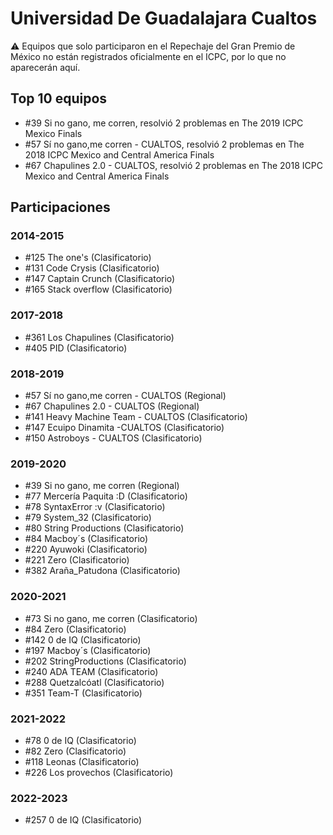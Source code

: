 # Universidad De Guadalajara Cualtos

:warning: Equipos que solo participaron en el Repechaje del Gran Premio de México no están registrados oficialmente en el ICPC, por lo que no aparecerán aquí.

## Top 10 equipos

- #39 Si no gano, me corren, resolvió 2 problemas en The 2019 ICPC Mexico Finals
- #57 Sí no gano,me corren - CUALTOS, resolvió 2 problemas en The 2018 ICPC Mexico and Central America Finals
- #67 Chapulines 2.0 - CUALTOS, resolvió 2 problemas en The 2018 ICPC Mexico and Central America Finals

## Participaciones

### 2014-2015

- #125 The one's (Clasificatorio)
- #131 Code Crysis (Clasificatorio)
- #147 Captain Crunch (Clasificatorio)
- #165 Stack overflow (Clasificatorio)

### 2017-2018

- #361 Los Chapulines (Clasificatorio)
- #405 PID (Clasificatorio)

### 2018-2019

- #57 Sí no gano,me corren - CUALTOS (Regional)
- #67 Chapulines 2.0 - CUALTOS (Regional)
- #141 Heavy Machine Team - CUALTOS (Clasificatorio)
- #147 Ecuipo Dinamita -CUALTOS (Clasificatorio)
- #150 Astroboys - CUALTOS (Clasificatorio)

### 2019-2020

- #39 Si no gano, me corren (Regional)
- #77 Mercería Paquita :D (Clasificatorio)
- #78 SyntaxError :v (Clasificatorio)
- #79 System_32 (Clasificatorio)
- #80 String Productions (Clasificatorio)
- #84 Macboy´s (Clasificatorio)
- #220 Ayuwoki (Clasificatorio)
- #221 Zero (Clasificatorio)
- #382 Araña_Patudona (Clasificatorio)

### 2020-2021

- #73 Si no gano, me corren (Clasificatorio)
- #84 Zero (Clasificatorio)
- #142 0 de IQ (Clasificatorio)
- #197 Macboy´s (Clasificatorio)
- #202 StringProductions (Clasificatorio)
- #240 ADA TEAM (Clasificatorio)
- #288 Quetzalcóatl (Clasificatorio)
- #351 Team-T (Clasificatorio)

### 2021-2022

- #78 0 de IQ (Clasificatorio)
- #82 Zero (Clasificatorio)
- #118 Leonas (Clasificatorio)
- #226 Los provechos (Clasificatorio)

### 2022-2023

- #257 0 de IQ (Clasificatorio)



